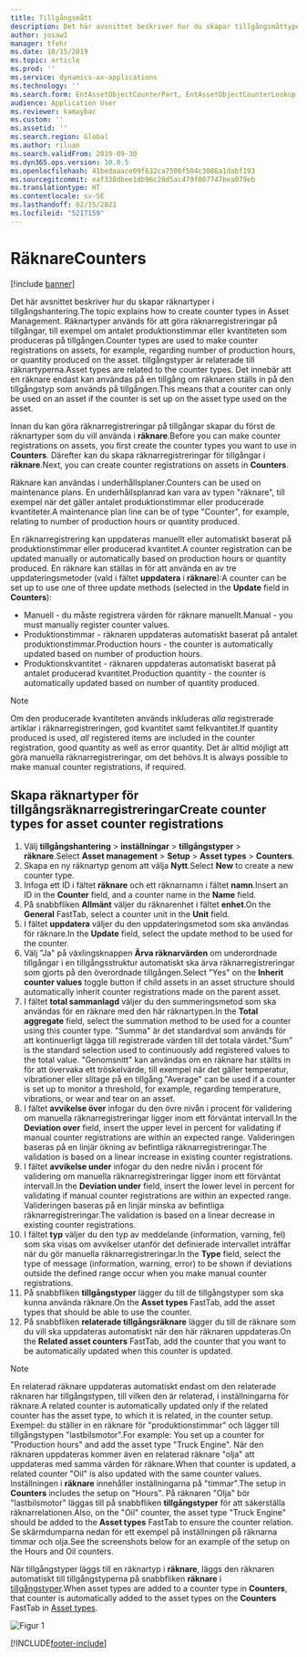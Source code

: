 ```yaml
---
title: Tillgångsmått
description: Det här avsnittet beskriver hur du skapar tillgångsmåttyper i tillgångshantering.
author: josaw1
manager: tfehr
ms.date: 10/15/2019
ms.topic: article
ms.prod: ''
ms.service: dynamics-ax-applications
ms.technology: ''
ms.search.form: EntAssetObjectCounterPart, EntAssetObjectCounterLookup, EntAssetCounterType, EntAssetObjectCounterTotals
audience: Application User
ms.reviewer: kamaybac
ms.custom: ''
ms.assetid: ''
ms.search.region: Global
ms.author: riluan
ms.search.validFrom: 2019-09-30
ms.dyn365.ops.version: 10.0.5
ms.openlocfilehash: 41bedaaace09f632ca7506f504c3086a1dabf193
ms.sourcegitcommit: eaf330dbee1db96c20d5ac479f007747bea079eb
ms.translationtype: HT
ms.contentlocale: sv-SE
ms.lasthandoff: 02/15/2021
ms.locfileid: "5217159"
---
```

# <a name="counters"></a><span data-ttu-id="dbad7-103">Räknare</span><span class="sxs-lookup"><span data-stu-id="dbad7-103">Counters</span></span>

[!include [banner](../../includes/banner.md)]

<span data-ttu-id="dbad7-104">Det här avsnittet beskriver hur du skapar räknartyper i tillgångshantering.</span><span class="sxs-lookup"><span data-stu-id="dbad7-104">The topic explains how to create counter types in Asset Management.</span></span> <span data-ttu-id="dbad7-105">Räknartyper används för att göra räknarregistreringar på tillgångar, till exempel om antalet produktionstimmar eller kvantiteten som produceras på tillgången.</span><span class="sxs-lookup"><span data-stu-id="dbad7-105">Counter types are used to make counter registrations on assets, for example, regarding number of production hours, or quantity produced on the asset.</span></span> <span data-ttu-id="dbad7-106">tillgångstyper är relaterade till räknartyperna.</span><span class="sxs-lookup"><span data-stu-id="dbad7-106">Asset types are related to the counter types.</span></span> <span data-ttu-id="dbad7-107">Det innebär att en räknare endast kan användas på en tillgång om räknaren ställs in på den tillgångstyp som används på tillgången.</span><span class="sxs-lookup"><span data-stu-id="dbad7-107">This means that a counter can only be used on an asset if the counter is set up on the asset type used on the asset.</span></span>

<span data-ttu-id="dbad7-108">Innan du kan göra räknarregistreringar på tillgångar skapar du först de räknartyper som du vill använda i **räknare**.</span><span class="sxs-lookup"><span data-stu-id="dbad7-108">Before you can make counter registrations on assets, you first create the counter types you want to use in **Counters**.</span></span> <span data-ttu-id="dbad7-109">Därefter kan du skapa räknarregistreringar för tillgångar i **räknare**.</span><span class="sxs-lookup"><span data-stu-id="dbad7-109">Next, you can create counter registrations on assets in **Counters**.</span></span> 

<span data-ttu-id="dbad7-110">Räknare kan användas i underhållsplaner.</span><span class="sxs-lookup"><span data-stu-id="dbad7-110">Counters can be used on maintenance plans.</span></span> <span data-ttu-id="dbad7-111">En underhållsplanrad kan vara av typen "räknare", till exempel när det gäller antalet produktionstimmar eller producerade kvantiteter.</span><span class="sxs-lookup"><span data-stu-id="dbad7-111">A maintenance plan line can be of type "Counter", for example, relating to number of production hours or quantity produced.</span></span> 

<span data-ttu-id="dbad7-112">En räknarregistrering kan uppdateras manuellt eller automatiskt baserat på produktionstimmar eller producerad kvantitet.</span><span class="sxs-lookup"><span data-stu-id="dbad7-112">A counter registration can be updated manually or automatically based on production hours or quantity produced.</span></span> <span data-ttu-id="dbad7-113">En räknare kan ställas in för att använda en av tre uppdateringsmetoder (vald i fältet **uppdatera** i **räknare**):</span><span class="sxs-lookup"><span data-stu-id="dbad7-113">A counter can be set up to use one of three update methods (selected in the **Update** field in **Counters**):</span></span>
  
- <span data-ttu-id="dbad7-114">Manuell - du måste registrera värden för räknare manuellt.</span><span class="sxs-lookup"><span data-stu-id="dbad7-114">Manual - you must manually register counter values.</span></span>  
- <span data-ttu-id="dbad7-115">Produktionstimmar - räknaren uppdateras automatiskt baserat på antalet produktionstimmar.</span><span class="sxs-lookup"><span data-stu-id="dbad7-115">Production hours - the counter is automatically updated based on number of production hours.</span></span>  
- <span data-ttu-id="dbad7-116">Produktionskvantitet - räknaren uppdateras automatiskt baserat på antalet producerad kvantitet.</span><span class="sxs-lookup"><span data-stu-id="dbad7-116">Production quantity - the counter is automatically updated based on number of quantity produced.</span></span>  

>[!NOTE]
><span data-ttu-id="dbad7-117">Om den producerade kvantiteten används inkluderas *alla* registrerade artiklar i räknarregistreringen, god kvantitet samt felkvantitet.</span><span class="sxs-lookup"><span data-stu-id="dbad7-117">If quantity produced is used, *all* registered items are included in the counter registration, good quantity as well as error quantity.</span></span> <span data-ttu-id="dbad7-118">Det är alltid möjligt att göra manuella räknarregistreringar, om det behövs.</span><span class="sxs-lookup"><span data-stu-id="dbad7-118">It is always possible to make manual counter registrations, if required.</span></span>

## <a name="create-counter-types-for-asset-counter-registrations"></a><span data-ttu-id="dbad7-119">Skapa räknartyper för tillgångsräknarregistreringar</span><span class="sxs-lookup"><span data-stu-id="dbad7-119">Create counter types for asset counter registrations</span></span>

1. <span data-ttu-id="dbad7-120">Välj **tillgångshantering** > **inställningar** > **tillgångstyper** > **räknare**.</span><span class="sxs-lookup"><span data-stu-id="dbad7-120">Select **Asset management** > **Setup** > **Asset types** > **Counters**.</span></span>
2. <span data-ttu-id="dbad7-121">Skapa en ny räknartyp genom att välja **Nytt**.</span><span class="sxs-lookup"><span data-stu-id="dbad7-121">Select **New** to create a new counter type.</span></span>
3. <span data-ttu-id="dbad7-122">Infoga ett ID i fältet **räknare** och ett räknarnamn i fältet **namn**.</span><span class="sxs-lookup"><span data-stu-id="dbad7-122">Insert an ID in the **Counter** field, and a counter name in the **Name** field.</span></span>
4. <span data-ttu-id="dbad7-123">På snabbfliken **Allmänt** väljer du räknarenhet i fältet **enhet**.</span><span class="sxs-lookup"><span data-stu-id="dbad7-123">On the **General** FastTab, select a counter unit in the **Unit** field.</span></span>
5. <span data-ttu-id="dbad7-124">I fältet **uppdatera** väljer du den uppdateringsmetod som ska användas för räknare.</span><span class="sxs-lookup"><span data-stu-id="dbad7-124">In the **Update** field, select the update method to be used for the counter.</span></span>
6. <span data-ttu-id="dbad7-125">Välj "Ja" på växlingsknappen **Ärva räknarvärden** om underordnade tillgångar i en tillgångsstruktur automatiskt ska ärva räknarregistreringar som gjorts på den överordnade tillgången.</span><span class="sxs-lookup"><span data-stu-id="dbad7-125">Select "Yes" on the **Inherit counter values** toggle button if child assets in an asset structure should automatically inherit counter registrations made on the parent asset.</span></span>
7. <span data-ttu-id="dbad7-126">I fältet **total sammanlagd** väljer du den summeringsmetod som ska användas för en räknare med den här räknartypen.</span><span class="sxs-lookup"><span data-stu-id="dbad7-126">In the **Total aggregate** field, select the summation method to be used for a counter using this counter type.</span></span> <span data-ttu-id="dbad7-127">"Summa" är det standardval som används för att kontinuerligt lägga till registrerade värden till det totala värdet.</span><span class="sxs-lookup"><span data-stu-id="dbad7-127">"Sum" is the standard selection used to continuously add registered values to the total value.</span></span> <span data-ttu-id="dbad7-128">"Genomsnitt" kan användas om en räknare har ställts in för att övervaka ett tröskelvärde, till exempel när det gäller temperatur, vibrationer eller slitage på en tillgång.</span><span class="sxs-lookup"><span data-stu-id="dbad7-128">"Average" can be used if a counter is set up to monitor a threshold, for example, regarding temperature, vibrations, or wear and tear on an asset.</span></span> 
8. <span data-ttu-id="dbad7-129">I fältet **avvikelse över** infogar du den övre nivån i procent för validering om manuella räknarregistreringar ligger inom ett förväntat intervall.</span><span class="sxs-lookup"><span data-stu-id="dbad7-129">In the **Deviation over** field, insert the upper level in percent for validating if manual counter registrations are within an expected range.</span></span> <span data-ttu-id="dbad7-130">Valideringen baseras på en linjär ökning av befintliga räknarregistreringar.</span><span class="sxs-lookup"><span data-stu-id="dbad7-130">The validation is based on a linear increase in existing counter registrations.</span></span>
9. <span data-ttu-id="dbad7-131">I fältet **avvikelse under** infogar du den nedre nivån i procent för validering om manuella räknarregistreringar ligger inom ett förväntat intervall.</span><span class="sxs-lookup"><span data-stu-id="dbad7-131">In the **Deviation under** field, insert the lower level in percent for validating if manual counter registrations are within an expected range.</span></span> <span data-ttu-id="dbad7-132">Valideringen baseras på en linjär minska av befintliga räknarregistreringar.</span><span class="sxs-lookup"><span data-stu-id="dbad7-132">The validation is based on a linear decrease in existing counter registrations.</span></span>
10. <span data-ttu-id="dbad7-133">I fältet **typ** väljer du den typ av meddelande (information, varning, fel) som ska visas om avvikelser utanför det definierade intervallet inträffar när du gör manuella räknarregistreringar.</span><span class="sxs-lookup"><span data-stu-id="dbad7-133">In the **Type** field, select the type of message (information, warning, error) to be shown if deviations outside the defined range occur when you make manual counter registrations.</span></span>
11. <span data-ttu-id="dbad7-134">På snabbfliken **tillgångstyper** lägger du till de tillgångstyper som ska kunna använda räknare.</span><span class="sxs-lookup"><span data-stu-id="dbad7-134">On the **Asset types** FastTab, add the asset types that should be able to use the counter.</span></span>
12. <span data-ttu-id="dbad7-135">På snabbfliken **relaterade tillgångsräknare** lägger du till de räknare som du vill ska uppdateras automatiskt när den här räknaren uppdateras.</span><span class="sxs-lookup"><span data-stu-id="dbad7-135">On the **Related asset counters** FastTab, add the counter that you want to be automatically updated when this counter is updated.</span></span>


>[!NOTE]
><span data-ttu-id="dbad7-136">En relaterad räknare uppdateras automatiskt endast om den relaterade räknaren har tillgångstypen, till vilken den är relaterad, i inställningarna för räknare.</span><span class="sxs-lookup"><span data-stu-id="dbad7-136">A related counter is automatically updated only if the related counter has the asset type, to which it is related, in the counter setup.</span></span> <span data-ttu-id="dbad7-137">Exempel: du ställer in en räknare för "produktionstimmar" och lägger till tillgångstypen "lastbilsmotor".</span><span class="sxs-lookup"><span data-stu-id="dbad7-137">For example: You set up a counter for "Production hours" and add the asset type "Truck Engine".</span></span> <span data-ttu-id="dbad7-138">När den räknaren uppdateras kommer även en relaterad räknare "olja" att uppdateras med samma värden för räknare.</span><span class="sxs-lookup"><span data-stu-id="dbad7-138">When that counter is updated, a related counter "Oil" is also updated with the same counter values.</span></span> <span data-ttu-id="dbad7-139">Inställningen i **räknare** innehåller inställningarna på "timmar".</span><span class="sxs-lookup"><span data-stu-id="dbad7-139">The setup in **Counters** includes the setup on "Hours".</span></span> <span data-ttu-id="dbad7-140">På räknaren "Olja" bör "lastbilsmotor" läggas till på snabbfliken **tillgångstyper** för att säkerställa räknarrelationen.</span><span class="sxs-lookup"><span data-stu-id="dbad7-140">Also, on the "Oil" counter, the asset type "Truck Engine" should be added to the **Asset types** FastTab to ensure the counter relation.</span></span> <span data-ttu-id="dbad7-141">Se skärmdumparna nedan för ett exempel på inställningen på räknarna timmar och olja.</span><span class="sxs-lookup"><span data-stu-id="dbad7-141">See the screenshots below for an example of the setup on the Hours and Oil counters.</span></span>

<span data-ttu-id="dbad7-142">När tillgångstyper läggs till en räknartyp i **räknare**, läggs den räknaren automatiskt till tillgångstyperna på snabbfliken **räknare** i [tillgångstyper](../setup-for-objects/object-types.md).</span><span class="sxs-lookup"><span data-stu-id="dbad7-142">When asset types are added to a counter type in **Counters**, that counter is automatically added to the asset types on the **Counters** FastTab in [Asset types](../setup-for-objects/object-types.md).</span></span>

![Figur 1](media/071-setup-for-objects.png)



[!INCLUDE[footer-include](../../../includes/footer-banner.md)]